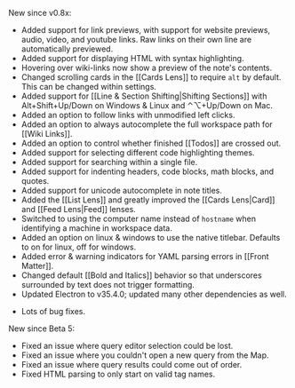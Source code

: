 New since v0.8x:
+ Added support for link previews, with support for website previews, audio, video, and youtube links. Raw links on their own line are automatically previewed.
+ Added support for displaying <span class="wow">HTML</span> with syntax highlighting.
+ Hovering over wiki-links now show a preview of the note's contents.
+ Changed scrolling cards in the [[Cards Lens]] to require `alt` by default. This can be changed within settings.
+ Added support for [[Line & Section Shifting|Shifting Sections]] with Alt+Shift+Up/Down on Windows & Linux and ⌃⌥+Up/Down on Mac.
+ Added an option to follow links with unmodified left clicks.
+ Added an option to always autocomplete the full workspace path for [[Wiki Links]].
+ Added an option to control whether finished [[Todos]] are crossed out.
+ Added support for selecting different code highlighting themes.
+ Added support for searching within a single file.
+ Added support for indenting headers, code blocks, math blocks, and quotes.
+ Added support for unicode autocomplete in note titles.
+ Added the [[List Lens]] and greatly improved the [[Cards Lens|Card]] and [[Feed Lens|Feed]] lenses.
+ Switched to using the computer name instead of `hostname` when identifying a machine in workspace data.
+ Added an option on linux & windows to use the native titlebar. Defaults to on for linux, off for windows.
+ Added error & warning indicators for YAML parsing errors in [[Front Matter]].
+ Changed default [[Bold and Italics]] behavior so that underscores surrounded by text does not trigger formatting.
+ Updated Electron to v35.4.0; updated many other dependencies as well.
- Lots of bug fixes.

New since Beta 5:
- Fixed an issue where query editor selection could be lost.
- Fixed an issue where you couldn't open a new query from the Map.
- Fixed an issue where query results could come out of order.
- Fixed HTML parsing to only start on valid tag names.